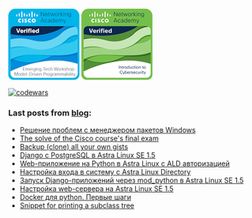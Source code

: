
[![](emerging-technologies-workshop-model-driven-programmability.png)](https://www.credly.com/badges/185c22b1-6ad5-4b35-ab65-fb499041fb23/public_url)
[![](intro-to-cybersec.png)](https://www.credly.com/badges/0b0c9355-b236-4302-bdc5-aa3b6f8c9b8d/public_url/)

[![codewars](https://www.codewars.com/users/Vostbur/badges/large)](https://www.codewars.com/users/Vostbur)

### Last posts from [blog](https://vostbur.github.io):

  - [Решение проблем с менеджером пакетов Windows](https://vostbur.github.io/posts/windows-package-management/)
  - [The solve of the Cisco course's final exam](https://vostbur.github.io/posts/cisco-lab-answer-key/)
  - [Backup (clone) all your own gists](https://vostbur.github.io/posts/backup-all-your-own-gists/)
  - [Django с PostgreSQL в Astra Linux SE 1.5](https://vostbur.github.io/posts/astra-linux-django-web-app-with-postgresql/)
  - [Web-приложение на Python в Astra Linux с ALD авторизацией](https://vostbur.github.io/posts/astra-linux-django-web-app-with-ald-auth/)
  - [Настройка входа в систему с Astra Linux Directory](https://vostbur.github.io/posts/ald-auth-astra-linux-se-15/)
  - [Запуск Django-приложений через mod_python в Astra Linux SE 1.5](https://vostbur.github.io/posts/django-starting-astra-linux-se-15/)
  - [Настройка web-сервера на Astra Linux SE 1.5](https://vostbur.github.io/posts/apache2-astra-linux-se-15/)
  - [Docker для python. Первые шаги](https://vostbur.github.io/posts/docker-for-python-first-steps/)
  - [Snippet for printing a subclass tree](https://vostbur.github.io/posts/snippet-printing-subclass-tree/)
